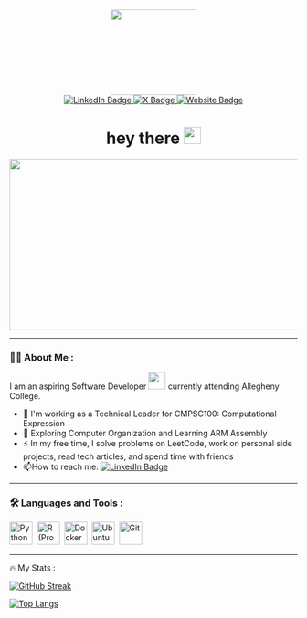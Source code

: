 <div id="header" align="center">
   <img src="https://media.giphy.com/media/v1.Y2lkPTc5MGI3NjExOGV0c3h3Zm41ZWdrY3g5MHo4M3l0aTBtdzY4a3FwazhsdTlqZWozdSZlcD12MV9pbnRlcm5hbF9naWZfYnlfaWQmY3Q9Zw/wwg1suUiTbCY8H8vIA/giphy-downsized-large.gif" width="150" />
   <div id="badges">
      <a href="https://www.linkedin.com/in/nicholasingerson/">
         <img src="https://img.shields.io/badge/LinkedIn-blue?logo=linkedin&logoColor=white&style=for-the-badge" alt="LinkedIn Badge">
      </a>
      <a href="https://www.twitter.com/ningerson2002/">
         <img src="https://img.shields.io/badge/X(twitter)-black?logo=x&logoColor=white&style=for-the-badge" alt="X Badge">
      </a>
      <a href="https://nicholasingerson.netlify.app/">
         <img src="https://img.shields.io/badge/Portfolio-blue?logo=netlify&logoColor=white&style=for-the-badge" alt="Website Badge">
      </a>
   </div>
   <img src="https://komarev.com/ghpvc/?username=ningerson2002&style=flat-square&color=blue" alt=""/>
   <h1>
      hey there
      <img src="https://media.giphy.com/media/hvRJCLFzcasrR4ia7z/giphy.gif" width="30px"/>
   </h1>
</div>

<div align="center">
   <img src="https://media.giphy.com/media/v1.Y2lkPTc5MGI3NjExb3Y3d3dwcG9samI5bGFuMHRscW1weG1pY2hmcm5kdmM0Z3E0bjVhdCZlcD12MV9pbnRlcm5hbF9naWZfYnlfaWQmY3Q9Zw/gdNmEIkMm2wUpspdTf/giphy.gif" width="600" height="300">
</div>

---

### :man_technologist: About Me :

I am an aspiring Software Developer <img src="https://media.giphy.com/media/WUlplcMpOCEmTGBtBW/giphy.gif" width="30"> currently attending Allegheny College.

- :telescope: I'm working as a Technical Leader for CMPSC100: Computational Expression
- :seedling: Exploring Computer Organization and Learning ARM Assembly
- :zap: In my free time, I solve problems on LeetCode, work on personal side projects, read tech articles, and spend time with friends
- :mailbox:How to reach me: [![LinkedIn Badge](https://img.shields.io/badge/-nicholasingerson-blue?style=flat&logo=Linkedin&logoColor=white)](https://linkedin.com/in/nicholasingerson)

---

### :hammer_and_wrench: Languages and Tools :

<div id="languages">
   <img src="https://cdn.jsdelivr.net/gh/devicons/devicon/icons/python/python-original.svg" title="Python" alt="Python" width="40" height="40"/>&nbsp;
   <img src="https://cdn.jsdelivr.net/gh/devicons/devicon/icons/r/r-original.svg" title="R (Programming Language)" alt="R (Programming Language)" width="40" height="40"/>&nbsp;
   <img src="https://cdn.jsdelivr.net/gh/devicons/devicon/icons/docker/docker-original.svg" title="Docker" alt="Docker" width="40" height="40"/>&nbsp;
   <img src="https://cdn.jsdelivr.net/gh/devicons/devicon/icons/ubuntu/ubuntu-plain-wordmark.svg" title="Ubuntu" alt="Ubuntu" width="40" height="40"/>&nbsp;
   <img src="https://cdn.jsdelivr.net/gh/devicons/devicon/icons/git/git-original-wordmark.svg" title="Git" **alt="Git" width="40" height="40"/>
</div>

---

:fire: My Stats :

[![GitHub Streak](http://github-readme-streak-stats.herokuapp.com?user=ningerson2002&theme=dark)](https://git.io/streak-stats)

[![Top Langs](https://github-readme-stats.vercel.app/api/top-langs/?username=ningerson2002&layout=compact&theme=vision-friendly-dark)](https://github.com/ningerson2002/github-readme-stats)
